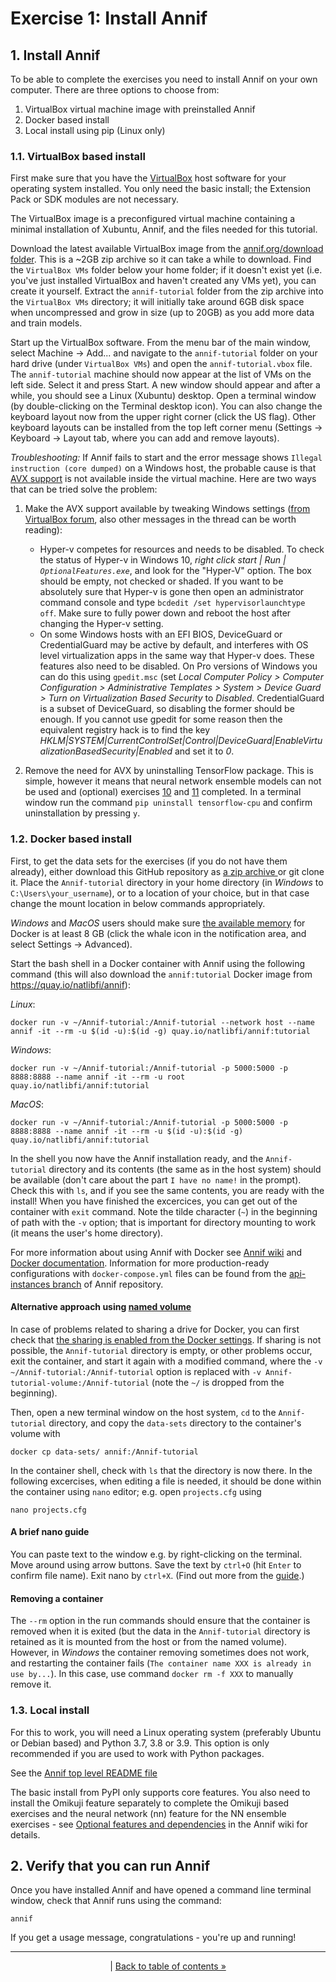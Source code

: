 # Exercise 1: Install Annif

## 1. Install Annif

To be able to complete the exercises you need to install Annif on your own
computer. There are three options to choose from:

1. VirtualBox virtual machine image with preinstalled Annif
2. Docker based install
3. Local install using pip (Linux only)

### 1.1. VirtualBox based install

First make sure that you have the [VirtualBox](https://www.virtualbox.org/)
host software for your operating system installed. You only need the basic
install; the Extension Pack or SDK modules are not necessary.

The VirtualBox image is a preconfigured virtual machine containing a minimal
installation of Xubuntu, Annif, and the files needed for this tutorial.

Download the latest available VirtualBox image from the [annif.org/download
folder](https://annif.org/download/).  This is a ~2GB
zip archive so it can take a while to download.  Find the `VirtualBox VMs`
folder below your home folder; if it doesn't exist yet (i.e. you've just
installed VirtualBox and haven't created any VMs yet), you can create it
yourself. Extract the `annif-tutorial` folder from the zip archive into the
`VirtualBox VMs` directory; it will initially take around 6GB disk space
when uncompressed and grow in size (up to 20GB) as you add more data and
train models.

Start up the VirtualBox software.  From the menu bar of the main window,
select Machine -> Add... and navigate to the `annif-tutorial` folder on your
hard drive (under `VirtualBox VMs`) and open the `annif-tutorial.vbox` file. The
`annif-tutorial` machine should now appear at the list of VMs on the left
side. Select it and press Start. A new window should appear and after a
while, you should see a Linux (Xubuntu) desktop. Open a terminal window (by
double-clicking on the Terminal desktop icon). You can also change the
keyboard layout now from the upper right corner (click the US flag). Other 
keyboard layouts can be installed from the top left corner menu 
(Settings -> Keyboard -> Layout tab, where you can add and remove layouts).

_Troubleshooting:_ If Annif fails to start and the error message shows 
`Illegal instruction (core dumped)` on a Windows host, the probable cause 
is that [AVX support](https://en.wikipedia.org/wiki/Advanced_Vector_Extensions) 
is not available inside the virtual machine. Here are two ways that can be 
tried solve the problem:

1. Make the AVX support available by tweaking Windows settings ([from VirtualBox forum](https://forums.virtualbox.org/viewtopic.php?f=1&t=62339#p417512), also other messages in the thread can be worth reading): 
    - Hyper-v competes for resources and needs to be disabled. To check the status of Hyper-v in Windows 10, *right click start | Run | `OptionalFeatures.exe`*, and look for the "Hyper-V" option. The box should be empty, not checked or shaded. If you want to be absolutely sure that Hyper-v is gone then open an administrator command console and type `bcdedit /set hypervisorlaunchtype off`. Make sure to fully power down and reboot the host after changing the Hyper-v setting.
    - On some Windows hosts with an EFI BIOS, DeviceGuard or CredentialGuard may be active by default, and interferes with OS level virtualization apps in the same way that Hyper-v does. These features also need to be disabled. On Pro versions of Windows you can do this using `gpedit.msc` (set *Local Computer Policy > Computer Configuration > Administrative Templates > System > Device Guard > Turn on Virtualization Based Security* to *Disabled*. CredentialGuard is a subset of DeviceGuard, so disabling the former should be enough. If you cannot use gpedit for some reason then the equivalent registry hack is to find the key *HKLM|SYSTEM|CurrentControlSet|Control|DeviceGuard|EnableVirtualizationBasedSecurity|Enabled* and set it to *0*.

2. Remove the need for AVX by uninstalling TensorFlow package. This is simple, however it means that neural network ensemble models can not be used and (optional) exercises [10](/exercises/10_nn_ensemble_project.md) and [11](/exercises/11_incremental_learning.md) completed. In a terminal window run the command `pip uninstall tensorflow-cpu` and confirm uninstallation by pressing `y`. 

### 1.2. Docker based install

First, to get the data sets for the exercises (if you do not have them already), either download this GitHub repository as [a zip archive ](https://github.com/NatLibFi/Annif-tutorial/archive/master.zip) or git clone it. Place the `Annif-tutorial` directory in your home directory (in _Windows_ to `C:\Users\your_username`), or to a location of your choice, but in that case change the mount location in below commands appropriately.

_Windows_ and _MacOS_ users should make sure [the available memory](https://docs.docker.com/docker-for-windows/#advanced) for Docker is at least 8 GB (click the whale icon in the notification area, and select Settings -> Advanced).

Start the bash shell in a Docker container with Annif using the following command (this will also download the `annif:tutorial` Docker image from https://quay.io/natlibfi/annif):

_Linux_:

    docker run -v ~/Annif-tutorial:/Annif-tutorial --network host --name annif -it --rm -u $(id -u):$(id -g) quay.io/natlibfi/annif:tutorial

_Windows_:

    docker run -v ~/Annif-tutorial:/Annif-tutorial -p 5000:5000 -p 8888:8888 --name annif -it --rm -u root quay.io/natlibfi/annif:tutorial

_MacOS_:

    docker run -v ~/Annif-tutorial:/Annif-tutorial -p 5000:5000 -p 8888:8888 --name annif -it --rm -u $(id -u):$(id -g) quay.io/natlibfi/annif:tutorial

In the shell you now have the Annif installation ready, and the `Annif-tutorial` directory and its contents (the same as in the host system) should be available (don't care about the part `I have no name!` in the prompt). Check this with `ls`, and if you see the same contents, you are ready with the install! When you have finished the excercices, you can get out of the container with `exit` command. Note the tilde character (`~`) in the beginning of path with the `-v` option; that is important for directory mounting to work (it means the user's home directory). 

For more information about using Annif with Docker see [Annif wiki](https://github.com/NatLibFi/Annif/wiki/Usage-with-Docker#running-annif-in-docker-container) and [Docker documentation](https://docs.docker.com/engine/reference/commandline/run/). Information for more production-ready configurations with `docker-compose.yml` files can be found from the [api-instances branch](https://github.com/NatLibFi/Annif/tree/api-instances) of Annif repository.

#### Alternative approach using [named volume](https://docs.docker.com/storage/volumes/)
In case of problems related to sharing a drive for Docker, you can first check that [the sharing is enabled from the Docker settings](https://docs.docker.com/docker-for-windows/#shared-drives). If sharing is not possible, the `Annif-tutorial` directory is empty, or other problems occur, exit the container, and start it again with a modified command, where the `-v ~/Annif-tutorial:/Annif-tutorial` option is replaced with `-v Annif-tutorial-volume:/Annif-tutorial` (note the `~/` is dropped from the beginning).
    
Then, open a new terminal window on the host system, `cd` to the `Annif-tutorial` directory, and copy the `data-sets` directory to the container's volume with

    docker cp data-sets/ annif:/Annif-tutorial

In the container shell, check with `ls` that the directory is now there. In the following excercises, when editing a file is needed, it should be done within the container using `nano` editor; e.g. open `projects.cfg` using
    
    nano projects.cfg


#### A brief nano guide
You can paste text to the window e.g. by right-clicking on the terminal. Move around using arrow buttons. Save the text by `ctrl+O` (hit `Enter` to confirm file name). Exit nano by `ctrl+X`.
(Find out more from the [guide](https://www.howtogeek.com/howto/42980/the-beginners-guide-to-nano-the-linux-command-line-text-editor/).)

#### Removing a container 

The `--rm` option in the run commands should ensure that the container is removed when it is exited (but the data in the `Annif-tutorial` directory is retained as it is mounted from the host or from the named volume). However, in _Windows_ the container removing sometimes does not work, and restarting the container fails (`The container name XXX is already in use by...`). In this case, use command `docker rm -f XXX` to manually remove it.

### 1.3. Local install

For this to work, you will need a Linux operating system (preferably Ubuntu
or Debian based) and Python 3.7, 3.8 or 3.9. This option is only recommended
if you are used to work with Python packages.

See the [Annif top level README file](https://github.com/NatLibFi/Annif/blob/master/README.md)

The basic install from PyPI only supports core features. You also need to
install the Omikuji feature separately to complete the Omikuji based
exercises and the neural network (nn) feature for the NN ensemble exercises - see [Optional features and
dependencies](https://github.com/NatLibFi/Annif/wiki/Optional-features-and-dependencies)
in the Annif wiki for details.

## 2. Verify that you can run Annif

Once you have installed Annif and have opened a command line terminal
window, check that Annif runs using the command:

    annif

If you get a usage message, congratulations - you're up and running!

---

<p align="center">
|
<a href="/exercises/README.md">Back to table of contents »</a>
</p>

